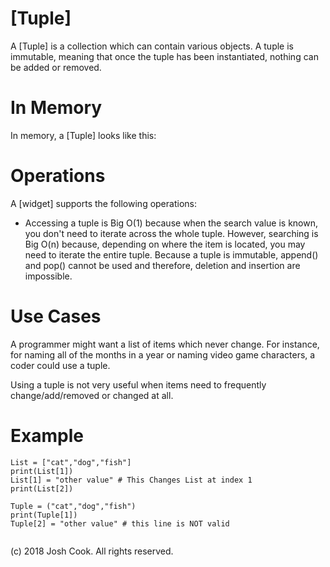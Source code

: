 # \[Tuple\]

A \[Tuple] is a collection which can contain various objects. A tuple is immutable, meaning that once the tuple has been instantiated, nothing can be added or removed.
# In Memory
 
In memory, a \[Tuple\] looks like this:


# Operations

A \[widget\] supports the following operations:

* Accessing a tuple is Big O(1) because when the search value is known, you don't need to iterate across the whole tuple. However, searching is Big O(n) because, depending on where the item is located, you may need to iterate the entire tuple.  Because a tuple is immutable, append() and pop() cannot be used and therefore, deletion and insertion are impossible.


# Use Cases

A programmer might want a list of items which never change. For instance, for naming all of the months in a year or naming video game characters, a coder could use a tuple.  

Using a tuple is not very useful when items need to frequently change/add/removed or changed at all.

# Example

```
List = ["cat","dog","fish"]
print(List[1])
List[1] = "other value" # This Changes List at index 1
print(List[2])

Tuple = ("cat","dog","fish")
print(Tuple[1])
Tuple[2] = "other value" # this line is NOT valid 
 

```

(c) 2018 Josh Cook. All rights reserved.
